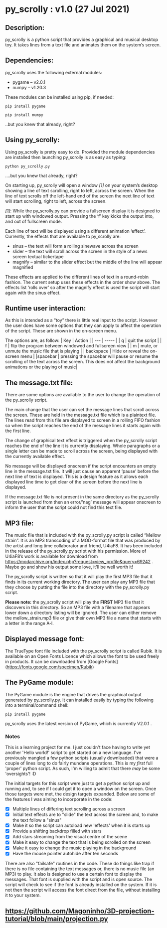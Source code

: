 # py_scrolly : v1.0 (27 Jul 2021)

## Description:

py_scrolly is a python script that provides a graphical and musical desktop toy. It takes lines from a text file and animates them on the system’s screen.

## Dependencies:

py_scrolly uses the following external modules:
- pygame – v2.0.1
- numpy – v1.20.3

These modules can be installed using pip, if needed:

`pip install pygame`

`pip install numpy`

..but you knew that already, right?

## Using py_scrolly:

Using py_scrolly is pretty easy to do. Provided the module dependencies are installed then launching py_scrolly is as easy as typing:

`python py_scrolly.py`

….but you knew that already, right?

On starting up, py_scrolly will open a window *[1]* on your system’s desktop showing a line of text scrolling, right to left, across the screen. When the line of text scrolls off the left-hand end of the screen the next line of text will start scrolling, right to left, across the screen.

*[1]*: While the py_scrolly.py can provide a fullscreen display it is designed to start up with windowed output. Pressing the ‘f’ key kicks the output into, and out of fullscreen mode.

Each line of text will be displayed using a different animation ‘effect’. Currently, the effects that are available to py_scrolly are:

- sinus – the text will form a rolling sinewave across the screen
- slider – the text will scroll across the screen in the style of a news screen textual tickertape
- magnify – similar to the slider effect but the middle of the line will appear magnified

These effects are applied to the different lines of text in a round-robin fashion. The current setup uses these effects in the order show above. The effects list ‘rolls over’ so after the magnify effect is used the script will start again with the sinus effect.

## Runtime user interaction:

As this is intended as a “toy” there is little real input to the script. However the user does have some options that they can apply to affect the operation of the script. These are shown in the on-screen menu.

The options are, as follow:
| Key | Action |
| --- | ----- |
| q | quit the script |
| f | flip the program between windowed and fullscreen view |
| m | mute, or unmute the music file that is playing |
| backspace | Hide or reveal the on-screen menu |
|spacebar | pressing the spacebar will pause or resume the scrolling of the text across the screen. This does not affect the background animations or the playing of music|

## The message.txt file:

There are some options are available to the user to change the operation of the py_scrolly script.

The main change that the user can set the message lines that scroll across the screen. These are held in the message.txt file which is a plaintext file. The lines read from this file are displayed to screen in a rolling FIFO fashion so when the script reaches the end of the message lines it starts again with the first line.

The change of graphical text effect is triggered when the py_scrolly script reaches the end of the line it is currently displaying. Whole paragraphs or a single letter can be made to scroll across the screen, being displayed with the currently available effect.

No message will be displayed onscreen if the script encounters an empty line in the message.txt file. It will just cause an apparent ‘pause’ before the next line of text is displayed. This is a design feature as it allows each displayed line time to get clear of the screen before the next line is displayed.

If the message.txt file is not present in the same directory as the py_scrolly script is launched from then an error/’nag’ message will appear onscreen to inform the user that the script could not find this text file.

## MP3 file:

The music file that is included with the py_scrolly.py script is called “Mellow strain”. It is an MP3  transcoding of a MOD-format file that was produced by the artist and long time collaborator and friend, U4iaF8. It has been included in the release of the py_scrolly.py script with his permission. More of U4iaF8’s work is available for download from https://modarchive.org/index.php?request=view_profile&query=69242 . Maybe go and show his output some love, it'll be well worth it!

The py_scrolly script is written so that it will play the first MP3 file that it finds in its current working directory. The user can play any MP3 file that they choose by putting the file into the directory with the py_scrolly.py script.

**Please note:** the py_scrolly script will play the **FIRST** MP3 file that it discovers in this directory. So an MP3 file with a filename that appears lower down a directory listing will be ignored. The user can either remove the mellow_strain.mp3 file or give their own MP3 file a name that starts with a letter in the range A-l.

## Displayed message font:

The TrueType font file included with the py_scrolly script is called Rubik. It is available on an Open Fonts Licence which allows the font to be used freely in products. It can be downloaded from [Google Fonts] (https://fonts.google.com/specimen/Rubik)

## The PyGame module:

The PyGame module is the engine that drives the graphical output generated by py_scrolly.py. It can installed easily by typing the following into a terminal/command shell:

`pip install pygame`

py_scrolly uses the latest version of PyGame, which is currently V2.0.1 . 

### Notes
This is a learning project for me. I just couldn't face having to write yet another 'Hello world!' script to get started on a new language. I've previously mangled a few python scripts (usually downloaded) that were a couple of lines long to do fairly mundane operations. This is my *first* full 'proper' python script. As such, I'm willing to admit that there *may* be some 'oversights'! :D

The initial targets for this script were just to get a python script up and running and, to see if I could get it to open a window on the screen. Once those targets were met, the design targets expanded. Below are some of the features I was aiming to incorporate in the code:

- [x] Multiple lines of differing text scrolling across a screen
- [x] Initial text effects are to "slide" the text across the screen and, to make the text follow a "sinus"
- [x] Make it so the script can autoload new 'effects' when it is starts up
- [x] Provide a shifting backdrop filled with stars
- [x] Add stars streaming from the visual centre of the scene
- [x] Make it easy to change the text that is being scrolled on the screen
- [x] Make it easy to change the music playing in the background
- [x] Have the mouse pointer autohide after ten seconds

There are also "failsafe" routines in the code. These do things like trap if there is no file containing the text messages or, there is no music file (an MP3) to play. It also is designed to use a certain font to display the messages. That font is supplied with the script and is open source. The script will check to see if the font is  already installed on the system. If it is not then the script will access the font direct from the file, without installing it to your system.

## https://github.com/Magoninho/3D-projection-tutorial/blob/main/projection.py

